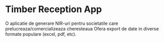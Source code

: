 # Timber Reception App
O aplicatie de generare NIR-uri pentru societatile care prelucreaza/comercializeaza cheresteaua
Ofera export de date in diverse formate populare (excel, pdf, etc).